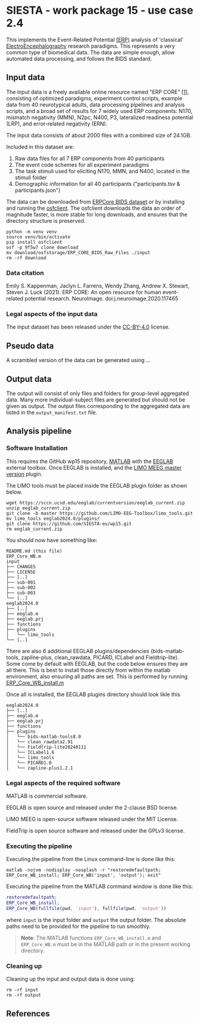 # SIESTA - work package 15 - use case 2.4

This implements the Event-Related Potential [(ERP)](https://en.wikipedia.org/wiki/Event-related_potential) analysis of 'classical' [ElectroEncephalography](https://en.wikipedia.org/wiki/Electroencephalography) research paradigms. This represents a very common type of biomedical data. The data are simple enough, allow automated data processing, and follows the BIDS standard.

## Input data

The input data is a freely available online resource named "ERP CORE" [[1]], consisting of optimized paradigms, experiment control scripts, example data from 40 neurotypical adults, data processing pipelines and analysis scripts, and a broad set of results for 7 widely used ERP components: N170, mismatch negativity (MMN), N2pc, N400, P3, lateralized readiness potential (LRP), and error-related negativity (ERN).

The input data consists of about 2000 files with a combined size of 24.1GB.

Included in this dataset are:

1. Raw data files for all 7 ERP components from 40 participants
2. The event code schemes for all experiment paradigms
3. The task stimuli used for eliciting N170, MMN, and N400, located in the stimuli folder
4. Demographic information for all 40 participants ("participants.tsv & participants.json")

The data can be downloaded from [ERPCore BIDS dataset](https://osf.io/9f5w7/files/osfstorage) or by installing and running the [osfclient](https://github.com/osfclient/osfclient). The osfclient downloads the data an order of magnitude faster, is more stable for long downloads, and ensures that the directory structure is preserved.

```console
python -m venv venv
source venv/bin/activate
pip install osfclient
osf -p 9f5w7 clone download
mv download/osfstorage/ERP_CORE_BIDS_Raw_Files ./input
rm -rf download
```

### Data citation

Emily S. Kappenman, Jaclyn L. Farrens, Wendy Zhang, Andrew X. Stewart, Steven J. Luck (2021). ERP CORE: An open resource for human event-related potential research. NeuroImage. doi:j.neuroimage.2020.117465

### Legal aspects of the input data

The input dataset has been released under the [CC-BY-4.0](https://spdx.org/licenses/CC-BY-4.0.html) license.

## Pseudo data

A scrambled version of the data can be generated using ...

## Output data

The output will consist of only files and folders for group-level aggregated data. Many more individual-subject files are generated but should not be given as output. The output files corresponding to the aggregated data are listed in the `output_manifest.txt` file.

## Analysis pipeline

### Software Installation

This requires the GitHub wp15 repository, [MATLAB](https://www.mathworks.com) with the [EEGLAB](https://sccn.ucsd.edu/eeglab) external toolbox.
Once EEGLAB is installed, 
and the [LIMO MEEG master version](https://github.com/LIMO-EEG-Toolbox/limo_tools/tree/master) plugin. 

The LIMO tools must be placed inside the EEGLAB plugin folder as shown below.

```console
wget https://sccn.ucsd.edu/eeglab/currentversion/eeglab_current.zip
unzip eeglab_current.zip
git clone -b master https://github.com/LIMO-EEG-Toolbox/limo_tools.git
mv limo_tools eeglab2024.0/plugins/
git clone https://github.com/SIESTA-eu/wp15.git
rm eeglab_current.zip
```

You should now have something like:

    README.md (this file)
    ERP_Core_WB.m
    input
    ├── CHANGES
    ├── LICENSE
    ├── [..]
    ├── sub-001
    ├── sub-002
    ├── sub-003
    └── [..]
    eeglab2024.0
    ├── [..]
    ├── eeglab.m
    ├── eeglab.prj
    ├── functions
    ├── plugins
    │   └── limo_tools
    └── [..]

There are also 6 additional EEGLAB plugins/dependencies (bids-matlab-tools, zapline-plus, clean_rawdata, PICARD, ICLabel and Fieldtrip-lite). Some come by default with EEGLAB, but the code below ensures they are all there. This is best to install those directly from within the matlab environment, also ensuring all paths are set. This is performed by running [ERP_Core_WB_install.m](https://github.com/SIESTA-eu/wp15/blob/main/usecase-2.4/ERP_Core_WB_install.m)

Once all is installed, the EEGLAB plugins directory should look likle this

    eeglab2024.0
    ├── [..]
    ├── eeglab.m
    ├── eeglab.prj
    ├── functions
    ├── plugins
    │   └── bids-matlab-tools8.0
    │   └── clean_rawdata2.91
    │   └── Fieldtrip-lite20240111
    │   └── ICLabel1.6
    │   └── limo_tools
    │   └── PICARD1.0
    │   └── zapline-plus1.2.1

### Legal aspects of the required software

MATLAB is commercial software.

EEGLAB is open source and released under the 2-clause BSD license.

LIMO MEEG is open-source software released under the MIT License.

FieldTrip is open source software and released under the GPLv3 license.

### Executing the pipeline

Executing the pipeline from the Linux command-line is done like this:

```console
matlab -nojvm -nodisplay -nosplash -r "restoredefaultpath; ERP_Core_WB_install; ERP_Core_WB('input', 'output'); exit"
```

Executing the pipeline from the MATLAB command window is done like this:

```matlab
restoredefaultpath;
ERP_Core_WB_install;
ERP_Core_WB(fullfile(pwd, 'input'), fullfile(pwd, 'output'))
```

where `input` is the input folder and `output` the output folder. The absolute paths need to be provided for the pipeline to run smoothly.

> **Note**: The MATLAB functions `ERP_Core_WB_install.m` and `ERP_Core_WB.m` must be in the MATLAB path or in the present working directory.

### Cleaning up

Cleaning up the input and output data is done using:

```console
rm -rf input
rm -rf output
```

## References

[1]: https://doi.org/10.18115/D5JW4R
